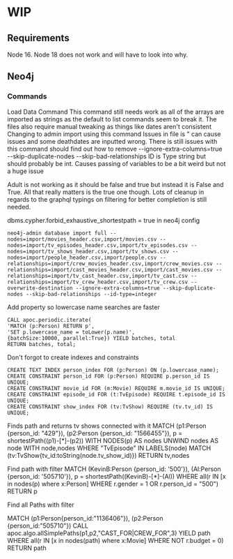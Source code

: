 # WIP 
## Requirements
Node 16. Node 18 does not work and will have to look into why.
## Neo4j
### Commands
Load Data Command 
This command still needs work as all of the arrays are imported as strings as the default to list commands seem to break it.
The files also require manual tweaking as things like dates aren't consistent 
Changing to admin import using this command
Issues in file is " can cause issues and some deathdates are inputted wrong.
There is still issues with this command should find out how to remove --ignore-extra-columns=true --skip-duplicate-nodes --skip-bad-relationships
ID is Type string but should probably be int. Causes passing of variables to be a bit weird but not a huge issue

Adult is not working as it should be false and true but instead it is False and True. All that really matters is the true one though.
Lots of cleanup in regards to the graphql typings on filtering for better completion is still needed.

dbms.cypher.forbid_exhaustive_shortestpath = true in neo4j config

```
neo4j-admin database import full --nodes=import/movies_header.csv,import/movies.csv --nodes=import/tv_episodes_header.csv,import/tv_episodes.csv --nodes=import/tv_shows_header.csv,import/tv_shows.csv --nodes=import/people_header.csv,import/people.csv --relationships=import/crew_movies_header.csv,import/crew_movies.csv --relationships=import/cast_movies_header.csv,import/cast_movies.csv --relationships=import/tv_cast_header.csv,import/tv_cast.csv --relationships=import/tv_crew_header.csv,import/tv_crew.csv --overwrite-destination --ignore-extra-columns=true --skip-duplicate-nodes --skip-bad-relationships --id-type=integer
```

Add property so lowercase name searches are faster
```
CALL apoc.periodic.iterate(
'MATCH (p:Person) RETURN p',
'SET p.lowercase_name = toLower(p.name)',
{batchSize:10000, parallel:True}) YIELD batches, total
RETURN batches, total;
```

Don't forgot to create indexes and constraints
```
CREATE TEXT INDEX person_index FOR (p:Person) ON (p.lowercase_name);
CREATE CONSTRAINT person_id FOR (p:Person) REQUIRE p.person_id IS UNIQUE;
CREATE CONSTRAINT movie_id FOR (m:Movie) REQUIRE m.movie_id IS UNIQUE;
CREATE CONSTRAINT episode_id FOR (t:TvEpisode) REQUIRE t.episode_id IS UNIQUE;
CREATE CONSTRAINT show_index FOR (tv:TvShow) REQUIRE (tv.tv_id) IS UNIQUE;
```

Finds path and returns tv shows connected with it
MATCH (p1:Person {person_id: "429"}), (p2:Person {person_id: "1566455"}), p = shortestPath((p1)-[*]-(p2))
WITH NODES(p) AS nodes
UNWIND nodes AS node
WITH node,nodes
WHERE "TvEpisode" IN LABELS(node)
MATCH (tv:TvShow{tv_id:toString(node.tv_show_id)})
RETURN tv,nodes

Find path with filter
MATCH
  (KevinB:Person {person_id: '500'}),
  (Al:Person {person_id: '505710'}),
  p = shortestPath((KevinB)-[*]-(Al))
WHERE all(r IN [x in nodes(p) where x:Person] WHERE r.gender = 1 OR r.person_id = "500")
RETURN p

Find all Paths with filter

MATCH (p1:Person{person_id:"1136406"}), (p2:Person {person_id:"505710"})
CALL apoc.algo.allSimplePaths(p1,p2,"CAST_FOR|CREW_FOR",3) YIELD path
WHERE all(r IN [x in nodes(path) where x:Movie] WHERE NOT r.budget = 0)
RETURN path